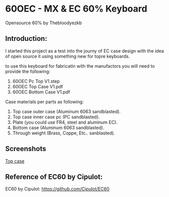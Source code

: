 # 60OEC - MX & EC 60% Keyboard

Opensource 60% by Thebloodyezkb

## Introduction:
I started this project as a test into the journy of EC case design with the idea of open source it using something new for topre keyboards.

to use this keyboard for fabricatin with the manufactors you will need to provide the following:
1. 60OEC Pc Top V1.step
2. 60OEC Top Case V1.pdf
3. 60OEC Bottom Case V1.pdf

Case materials per parts as following:
1. Top case outer case (Aluminum 6063 sandblasted).
2. Top case inner case pc (PC sandblasted).
3. Plate (you could use FR4, steel and aluminum EC).
4. Bottom case (Aluminum 6063 sandblasted).
5. Through weight (Brass, Coppe, Etc.. sanblasted).

## Screenshots
[Top case](https://github.com/wizardzcustomkb/60oec/blob/main/Pic/Capture1.PNG)
## Reference of EC60 by Cipulot:
EC60 by Cipulot: https://github.com/Cipulot/EC60
